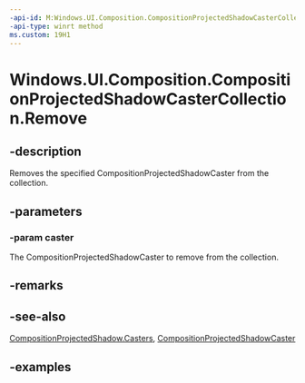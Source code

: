 ```yaml
---
-api-id: M:Windows.UI.Composition.CompositionProjectedShadowCasterCollection.Remove(Windows.UI.Composition.CompositionProjectedShadowCaster)
-api-type: winrt method
ms.custom: 19H1
---
```


<!-- Method syntax.
public void CompositionProjectedShadowCasterCollection.Remove(CompositionProjectedShadowCaster caster)
-->

# Windows.UI.Composition.CompositionProjectedShadowCasterCollection.Remove

## -description

Removes the specified CompositionProjectedShadowCaster from the collection.



## -parameters
### -param caster

The CompositionProjectedShadowCaster to remove from the collection.

## -remarks

## -see-also

[CompositionProjectedShadow.Casters](compositionprojectedshadow_casters.md), [CompositionProjectedShadowCaster](compositionprojectedshadowcaster.md)

## -examples

